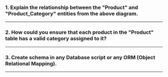 ### 1. Explain the relationship between the "Product" and "Product_Category" entities from the above diagram. ###

-------

### 2. How could you ensure that each product in the "Product" table has a valid category assigned to it? ###

-------

### 3. Create schema in any Database script or any ORM (Object Relational Mapping). ###

-------
